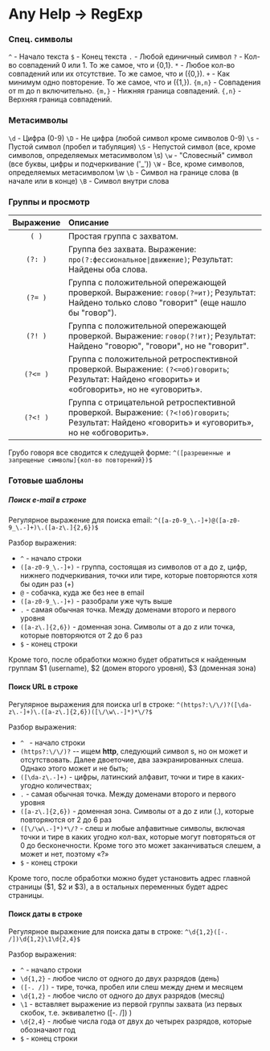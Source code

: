 # Any Help -> RegExp
### Спец. символы

`^` - Начало текста
`$` - Конец текста
`.` - Любой единичный символ
`?` - Кол-во совпадений 0 или 1. То же самое, что и {0,1}.
`*` - Любое кол-во совпадений или их отсутствие. То же самое, что и ({0,}).
`+` - Как минимум одно повторение. То же самое, что и ({1,}).
`{m,n}` - Совпадения от m до n включительно.
`{m,}` - Нижняя граница совпадений.
`{,n}` - Верхняя граница совпадений.


### Метасимволы

`\d` - Цифра (0-9)
`\D` - Не цифра (любой символ кроме символов 0-9)
`\s` - Пустой символ (пробел и табуляция)
`\S` - Непустой символ (все, кроме символов, определяемых метасимволом \s)
`\w` - "Словесный" символ (все буквы, цифры и подчеркивание ('_'))
`\W` - Все, кроме символов, определяемых метасимволом \w
`\b` - Символ на границе слова (в начале или в конце)
`\B` - Символ внутри слова


### Группы и просмотр
|Выражение|Описание|
|:-:|:-|
|`( )`|Простая группа с захватом.|
|`(?: )`|Группа без захвата. Выражение: `про(?:фессиональное\|движение)`; Результат: Найдены оба слова.|
|`(?= )`|Группа с положительной опережающей проверкой. Выражение: `говор(?=ит)`; Результат: Найдено только слово "говорит" (еще нашло бы "говор").|
|`(?! )`|Группа с положительной опережающей проверкой. Выражение: `говор(?!ит)`; Результат: Найдено "говорю", "говори", но не "говорит".|
|`(?<= )`|Группа с положительной ретроспективной проверкой. Выражение: `(?<=об)говорить`; Результат: Найдено «говорить» и «обговорить», но не «уговорить».|
|`(?<! )`|Группа с отрицательной ретроспективной проверкой. Выражение: `(?<!об)говорить`; Результат: Найдено «говорить» и «уговорить», но не «обговорить».|

Грубо говоря все сводится к следущей форме:
`^([разрешенные и запрещеные символы]{кол-во повторений})$`

### Готовые шаблоны
##### Поиск e-mail в строке
Регулярное выражение для поиска email:
`^([a-z0-9_\.-]+)@([a-z0-9_\.-]+)\.([a-z\.]{2,6})$`

Разбор выражения:
* `^` - начало строки
* `([a-z0-9_\.-]+)` - группа, состоящая из символов от a до z, цифр, нижнего подчеркивания, точки или тире, которые повторяются хотя бы один раз (+)
* `@` - собачка, куда же без нее в email
* `([a-z0-9_\.-]+)` - разобрали уже чуть выше
* `.` - самая обычная точка. Между доменами второго и первого уровня
* `([a-z\.]{2,6})` - доменная зона. Символы от a до z или точка, которые повторяются
от 2 до 6 раз
* `$` - конец строки

Кроме того, после обработки можно будет обратиться к найденным группам $1 (username), $2 (домен второго уровня), $3 (доменная зона)

#### Поиск URL в строке
Регулярное выражения для поиска url в строке:
`^(https?:\/\/)?([\da-z\.-]+)\.([a-z\.]{2,6})([\/\w\.-]*)*\/?$`

Разбор выражения:
* `^ ` - начало строки
* `(https?:\/\/)?` -- ищем __http__, следующий символ s, но он может и отсутствовать. Далее двоеточие, два заэкранированных слеша. Однако этого может и не быть;
* `([\da-z\.-]+)` - цифры, латинский алфавит, точки и тире в каких-угодно количествах;
* `.` - самая обычная точка. Между доменами второго и первого уровня
* `([a-z\.]{2,6})` - доменная зона. Символы от a до z или (.), которые повторяются от 2 до 6 раз
* `([\/\w\.-]*)*\/?` - слеш и любые алфавитные символы, включая точки и тире в каких угодно кол-вах, которые могут повторяться от 0 до бесконечности. Кроме того это может заканчиваться слешем, а может и нет, поэтому «?»
* `$` - конец строки

Кроме того, после обработки можно будет установить адрес главной страницы ($1, $2 и $3), а в остальных переменных будет адрес страницы.

#### Поиск даты в строке
Регулярное выражение для поиска даты в строке:
`^\d{1,2}([-. /])\d{1,2}\1\d{2,4}$`

Разбор выражения:
* `^` - начало строки
* `\d{1,2}` - любое число от одного до двух разрядов (день)
* `([-. /])` - тире, точка, пробел или слеш между днем и месяцем
* `\d{1,2}` - любое число от одного до двух разрядов (месяц)
* `\1` - вставляет выражение из первой группы захвата (из первых скобок, т.е. эквивалетно ([-. /]) )
* `\d{2,4}` - любые числа года от двух до четырех разрядов, которые обозначают год
* `$` - конец строки